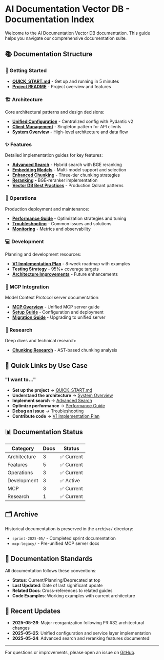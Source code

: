 # AI Documentation Vector DB - Documentation Index

Welcome to the AI Documentation Vector DB documentation. This guide helps you navigate our comprehensive documentation suite.

## 📚 Documentation Structure

### 🚀 Getting Started

- [**QUICK_START.md**](./QUICK_START.md) - Get up and running in 5 minutes
- [**Project README**](../README.md) - Project overview and features

### 🏗️ Architecture

Core architectural patterns and design decisions:

- [**Unified Configuration**](./architecture/UNIFIED_CONFIGURATION.md) - Centralized config with Pydantic v2
- [**Client Management**](./architecture/CENTRALIZED_CLIENT_MANAGEMENT.md) - Singleton pattern for API clients
- [**System Overview**](./architecture/SYSTEM_OVERVIEW.md) - High-level architecture and data flow

### ✨ Features

Detailed implementation guides for key features:

- [**Advanced Search**](./features/ADVANCED_SEARCH_IMPLEMENTATION.md) - Hybrid search with BGE reranking
- [**Embedding Models**](./features/EMBEDDING_MODEL_INTEGRATION.md) - Multi-model support and selection
- [**Enhanced Chunking**](./features/ENHANCED_CHUNKING_GUIDE.md) - Three-tier chunking strategies
- [**Reranking**](./features/RERANKING_GUIDE.md) - BGE-reranker implementation
- [**Vector DB Best Practices**](./features/VECTOR_DB_BEST_PRACTICES.md) - Production Qdrant patterns

### 🔧 Operations

Production deployment and maintenance:

- [**Performance Guide**](./operations/PERFORMANCE_GUIDE.md) - Optimization strategies and tuning
- [**Troubleshooting**](./operations/TROUBLESHOOTING.md) - Common issues and solutions
- [**Monitoring**](./operations/MONITORING.md) - Metrics and observability

### 💻 Development

Planning and development resources:

- [**V1 Implementation Plan**](./development/V1_IMPLEMENTATION_PLAN.md) - 8-week roadmap with examples
- [**Testing Strategy**](./development/TESTING_QUALITY_ENHANCEMENTS.md) - 95%+ coverage targets
- [**Architecture Improvements**](./development/ARCHITECTURE_IMPROVEMENTS.md) - Future enhancements

### 🔌 MCP Integration

Model Context Protocol server documentation:

- [**MCP Overview**](./mcp/README.md) - Unified MCP server guide
- [**Setup Guide**](./mcp/SETUP.md) - Configuration and deployment
- [**Migration Guide**](./mcp/MIGRATION_GUIDE.md) - Upgrading to unified server

### 🔬 Research

Deep dives and technical research:

- [**Chunking Research**](./research/chunking/CHUNKING_RESEARCH.md) - AST-based chunking analysis

## 🎯 Quick Links by Use Case

### "I want to..."

- **Set up the project** → [QUICK_START.md](./QUICK_START.md)
- **Understand the architecture** → [System Overview](./architecture/SYSTEM_OVERVIEW.md)
- **Implement search** → [Advanced Search](./features/ADVANCED_SEARCH_IMPLEMENTATION.md)
- **Optimize performance** → [Performance Guide](./operations/PERFORMANCE_GUIDE.md)
- **Debug an issue** → [Troubleshooting](./operations/TROUBLESHOOTING.md)
- **Contribute code** → [V1 Implementation Plan](./development/V1_IMPLEMENTATION_PLAN.md)

## 📊 Documentation Status

| Category | Docs | Status |
|----------|------|--------|
| Architecture | 3 | ✅ Current |
| Features | 5 | ✅ Current |
| Operations | 3 | ✅ Current |
| Development | 3 | ✅ Active |
| MCP | 3 | ✅ Current |
| Research | 1 | ✅ Current |

## 🗂️ Archive

Historical documentation is preserved in the `archive/` directory:

- `sprint-2025-05/` - Completed sprint documentation
- `mcp-legacy/` - Pre-unified MCP server docs

## 📝 Documentation Standards

All documentation follows these conventions:

- **Status**: Current/Planning/Deprecated at top
- **Last Updated**: Date of last significant update
- **Related Docs**: Cross-references to related guides
- **Code Examples**: Working examples with current architecture

## 🔄 Recent Updates

- **2025-05-26**: Major reorganization following PR #32 architectural changes
- **2025-05-25**: Unified configuration and service layer implementation
- **2025-05-24**: Advanced search and reranking features documented

---

For questions or improvements, please open an issue on [GitHub](https://github.com/BjornMelin/ai-docs-vector-db-hybrid-scraper).
